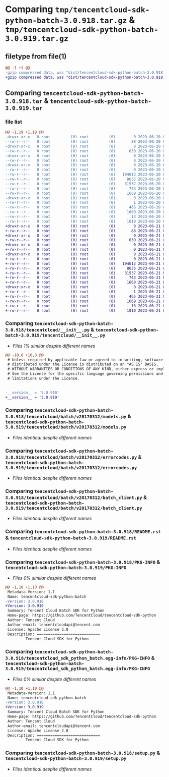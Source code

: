 # Comparing `tmp/tencentcloud-sdk-python-batch-3.0.918.tar.gz` & `tmp/tencentcloud-sdk-python-batch-3.0.919.tar.gz`

## filetype from file(1)

```diff
@@ -1 +1 @@
-gzip compressed data, was "dist/tencentcloud-sdk-python-batch-3.0.918.tar", last modified: Tue Jun 20 02:33:18 2023, max compression
+gzip compressed data, was "dist/tencentcloud-sdk-python-batch-3.0.919.tar", last modified: Wed Jun 21 00:17:44 2023, max compression
```

## Comparing `tencentcloud-sdk-python-batch-3.0.918.tar` & `tencentcloud-sdk-python-batch-3.0.919.tar`

### file list

```diff
@@ -1,19 +1,19 @@
-drwxr-xr-x   0 root         (0) root         (0)        0 2023-06-20 02:33:18.000000 tencentcloud-sdk-python-batch-3.0.918/
--rw-r--r--   0 root         (0) root         (0)       88 2023-06-20 02:33:18.000000 tencentcloud-sdk-python-batch-3.0.918/setup.cfg
-drwxr-xr-x   0 root         (0) root         (0)        0 2023-06-20 02:33:18.000000 tencentcloud-sdk-python-batch-3.0.918/tencentcloud/
--rw-r--r--   0 root         (0) root         (0)      630 2023-06-20 02:33:18.000000 tencentcloud-sdk-python-batch-3.0.918/tencentcloud/__init__.py
-drwxr-xr-x   0 root         (0) root         (0)        0 2023-06-20 02:33:18.000000 tencentcloud-sdk-python-batch-3.0.918/tencentcloud/batch/
--rw-r--r--   0 root         (0) root         (0)        0 2023-06-20 02:33:18.000000 tencentcloud-sdk-python-batch-3.0.918/tencentcloud/batch/__init__.py
-drwxr-xr-x   0 root         (0) root         (0)        0 2023-06-20 02:33:18.000000 tencentcloud-sdk-python-batch-3.0.918/tencentcloud/batch/v20170312/
--rw-r--r--   0 root         (0) root         (0)        0 2023-06-20 02:33:18.000000 tencentcloud-sdk-python-batch-3.0.918/tencentcloud/batch/v20170312/__init__.py
--rw-r--r--   0 root         (0) root         (0)   194613 2023-06-20 02:33:18.000000 tencentcloud-sdk-python-batch-3.0.918/tencentcloud/batch/v20170312/models.py
--rw-r--r--   0 root         (0) root         (0)     8635 2023-06-20 02:33:18.000000 tencentcloud-sdk-python-batch-3.0.918/tencentcloud/batch/v20170312/errorcodes.py
--rw-r--r--   0 root         (0) root         (0)    31537 2023-06-20 02:33:18.000000 tencentcloud-sdk-python-batch-3.0.918/tencentcloud/batch/v20170312/batch_client.py
--rw-r--r--   0 root         (0) root         (0)      743 2023-06-20 02:33:18.000000 tencentcloud-sdk-python-batch-3.0.918/README.rst
--rw-r--r--   0 root         (0) root         (0)     1669 2023-06-20 02:33:18.000000 tencentcloud-sdk-python-batch-3.0.918/PKG-INFO
-drwxr-xr-x   0 root         (0) root         (0)        0 2023-06-20 02:33:18.000000 tencentcloud-sdk-python-batch-3.0.918/tencentcloud_sdk_python_batch.egg-info/
--rw-r--r--   0 root         (0) root         (0)        1 2023-06-20 02:33:18.000000 tencentcloud-sdk-python-batch-3.0.918/tencentcloud_sdk_python_batch.egg-info/dependency_links.txt
--rw-r--r--   0 root         (0) root         (0)      465 2023-06-20 02:33:18.000000 tencentcloud-sdk-python-batch-3.0.918/tencentcloud_sdk_python_batch.egg-info/SOURCES.txt
--rw-r--r--   0 root         (0) root         (0)     1669 2023-06-20 02:33:18.000000 tencentcloud-sdk-python-batch-3.0.918/tencentcloud_sdk_python_batch.egg-info/PKG-INFO
--rw-r--r--   0 root         (0) root         (0)       13 2023-06-20 02:33:18.000000 tencentcloud-sdk-python-batch-3.0.918/tencentcloud_sdk_python_batch.egg-info/top_level.txt
--rw-r--r--   0 root         (0) root         (0)     1010 2023-06-20 02:33:18.000000 tencentcloud-sdk-python-batch-3.0.918/setup.py
+drwxr-xr-x   0 root         (0) root         (0)        0 2023-06-21 00:17:44.000000 tencentcloud-sdk-python-batch-3.0.919/
+-rw-r--r--   0 root         (0) root         (0)       88 2023-06-21 00:17:44.000000 tencentcloud-sdk-python-batch-3.0.919/setup.cfg
+drwxr-xr-x   0 root         (0) root         (0)        0 2023-06-21 00:17:44.000000 tencentcloud-sdk-python-batch-3.0.919/tencentcloud/
+-rw-r--r--   0 root         (0) root         (0)      630 2023-06-21 00:17:44.000000 tencentcloud-sdk-python-batch-3.0.919/tencentcloud/__init__.py
+drwxr-xr-x   0 root         (0) root         (0)        0 2023-06-21 00:17:44.000000 tencentcloud-sdk-python-batch-3.0.919/tencentcloud/batch/
+-rw-r--r--   0 root         (0) root         (0)        0 2023-06-21 00:17:44.000000 tencentcloud-sdk-python-batch-3.0.919/tencentcloud/batch/__init__.py
+drwxr-xr-x   0 root         (0) root         (0)        0 2023-06-21 00:17:44.000000 tencentcloud-sdk-python-batch-3.0.919/tencentcloud/batch/v20170312/
+-rw-r--r--   0 root         (0) root         (0)        0 2023-06-21 00:17:44.000000 tencentcloud-sdk-python-batch-3.0.919/tencentcloud/batch/v20170312/__init__.py
+-rw-r--r--   0 root         (0) root         (0)   194613 2023-06-21 00:17:44.000000 tencentcloud-sdk-python-batch-3.0.919/tencentcloud/batch/v20170312/models.py
+-rw-r--r--   0 root         (0) root         (0)     8635 2023-06-21 00:17:44.000000 tencentcloud-sdk-python-batch-3.0.919/tencentcloud/batch/v20170312/errorcodes.py
+-rw-r--r--   0 root         (0) root         (0)    31537 2023-06-21 00:17:44.000000 tencentcloud-sdk-python-batch-3.0.919/tencentcloud/batch/v20170312/batch_client.py
+-rw-r--r--   0 root         (0) root         (0)      743 2023-06-21 00:17:44.000000 tencentcloud-sdk-python-batch-3.0.919/README.rst
+-rw-r--r--   0 root         (0) root         (0)     1669 2023-06-21 00:17:44.000000 tencentcloud-sdk-python-batch-3.0.919/PKG-INFO
+drwxr-xr-x   0 root         (0) root         (0)        0 2023-06-21 00:17:44.000000 tencentcloud-sdk-python-batch-3.0.919/tencentcloud_sdk_python_batch.egg-info/
+-rw-r--r--   0 root         (0) root         (0)        1 2023-06-21 00:17:44.000000 tencentcloud-sdk-python-batch-3.0.919/tencentcloud_sdk_python_batch.egg-info/dependency_links.txt
+-rw-r--r--   0 root         (0) root         (0)      465 2023-06-21 00:17:44.000000 tencentcloud-sdk-python-batch-3.0.919/tencentcloud_sdk_python_batch.egg-info/SOURCES.txt
+-rw-r--r--   0 root         (0) root         (0)     1669 2023-06-21 00:17:44.000000 tencentcloud-sdk-python-batch-3.0.919/tencentcloud_sdk_python_batch.egg-info/PKG-INFO
+-rw-r--r--   0 root         (0) root         (0)       13 2023-06-21 00:17:44.000000 tencentcloud-sdk-python-batch-3.0.919/tencentcloud_sdk_python_batch.egg-info/top_level.txt
+-rw-r--r--   0 root         (0) root         (0)     1010 2023-06-21 00:17:44.000000 tencentcloud-sdk-python-batch-3.0.919/setup.py
```

### Comparing `tencentcloud-sdk-python-batch-3.0.918/tencentcloud/__init__.py` & `tencentcloud-sdk-python-batch-3.0.919/tencentcloud/__init__.py`

 * *Files 1% similar despite different names*

```diff
@@ -10,8 +10,8 @@
 # Unless required by applicable law or agreed to in writing, software
 # distributed under the License is distributed on an "AS IS" BASIS,
 # WITHOUT WARRANTIES OR CONDITIONS OF ANY KIND, either express or implied.
 # See the License for the specific language governing permissions and
 # limitations under the License.
 
 
-__version__ = '3.0.918'
+__version__ = '3.0.919'
```

### Comparing `tencentcloud-sdk-python-batch-3.0.918/tencentcloud/batch/v20170312/models.py` & `tencentcloud-sdk-python-batch-3.0.919/tencentcloud/batch/v20170312/models.py`

 * *Files identical despite different names*

### Comparing `tencentcloud-sdk-python-batch-3.0.918/tencentcloud/batch/v20170312/errorcodes.py` & `tencentcloud-sdk-python-batch-3.0.919/tencentcloud/batch/v20170312/errorcodes.py`

 * *Files identical despite different names*

### Comparing `tencentcloud-sdk-python-batch-3.0.918/tencentcloud/batch/v20170312/batch_client.py` & `tencentcloud-sdk-python-batch-3.0.919/tencentcloud/batch/v20170312/batch_client.py`

 * *Files identical despite different names*

### Comparing `tencentcloud-sdk-python-batch-3.0.918/README.rst` & `tencentcloud-sdk-python-batch-3.0.919/README.rst`

 * *Files identical despite different names*

### Comparing `tencentcloud-sdk-python-batch-3.0.918/PKG-INFO` & `tencentcloud-sdk-python-batch-3.0.919/PKG-INFO`

 * *Files 0% similar despite different names*

```diff
@@ -1,10 +1,10 @@
 Metadata-Version: 1.1
 Name: tencentcloud-sdk-python-batch
-Version: 3.0.918
+Version: 3.0.919
 Summary: Tencent Cloud Batch SDK for Python
 Home-page: https://github.com/TencentCloud/tencentcloud-sdk-python
 Author: Tencent Cloud
 Author-email: tencentcloudapi@tencent.com
 License: Apache License 2.0
 Description: ============================
         Tencent Cloud SDK for Python
```

### Comparing `tencentcloud-sdk-python-batch-3.0.918/tencentcloud_sdk_python_batch.egg-info/PKG-INFO` & `tencentcloud-sdk-python-batch-3.0.919/tencentcloud_sdk_python_batch.egg-info/PKG-INFO`

 * *Files 0% similar despite different names*

```diff
@@ -1,10 +1,10 @@
 Metadata-Version: 1.1
 Name: tencentcloud-sdk-python-batch
-Version: 3.0.918
+Version: 3.0.919
 Summary: Tencent Cloud Batch SDK for Python
 Home-page: https://github.com/TencentCloud/tencentcloud-sdk-python
 Author: Tencent Cloud
 Author-email: tencentcloudapi@tencent.com
 License: Apache License 2.0
 Description: ============================
         Tencent Cloud SDK for Python
```

### Comparing `tencentcloud-sdk-python-batch-3.0.918/setup.py` & `tencentcloud-sdk-python-batch-3.0.919/setup.py`

 * *Files identical despite different names*

